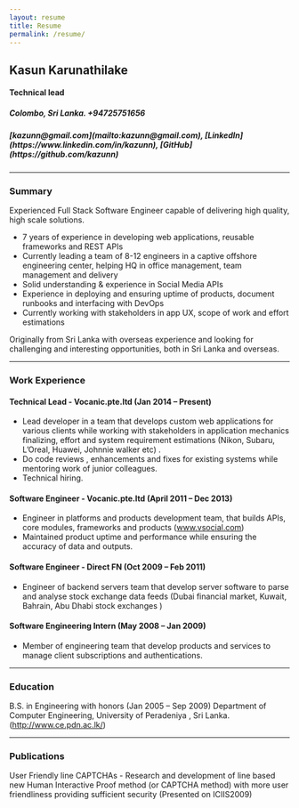 ```yaml
---
layout: resume
title: Resume
permalink: /resume/
---
```


<h2> Kasun Karunathilake </h2>
<h4> Technical lead </h4>
<h5> Colombo, Sri Lanka. +94725751656  </h5>
<h5> [kazunn@gmail.com](mailto:kazunn@gmail.com), [LinkedIn](https://www.linkedin.com/in/kazunn), [GitHub](https://github.com/kazunn) </h5>

---

### Summary


Experienced Full Stack Software Engineer capable of delivering high quality, high scale solutions.

* 7 years of experience in developing web applications, reusable frameworks and REST APIs
* Currently leading a team of 8-12 engineers in a captive offshore engineering center, helping HQ in office management, team management and delivery
* Solid understanding & experience in Social Media APIs
* Experience in deploying and ensuring uptime of products, document runbooks and interfacing with DevOps
* Currently working with stakeholders in app UX, scope of work and effort estimations

Originally from Sri Lanka with overseas experience and looking for challenging and interesting opportunities, both in Sri Lanka and overseas.

---

### Work Experience

#### Technical Lead - Vocanic.pte.ltd  (Jan 2014 – Present)
* Lead developer in a team that develops custom web applications for various  clients while working with stakeholders in application mechanics finalizing, effort and system requirement estimations 
(Nikon, Subaru, L’Oreal, Huawei, Johnnie walker etc) . 
* Do code reviews , enhancements and fixes for existing systems while mentoring work of junior colleagues. 
* Technical hiring. 


#### Software Engineer - Vocanic.pte.ltd (April 2011 – Dec 2013)
* Engineer in platforms and products development team, that builds APIs, core modules, frameworks and products (www.vsocial.com)
* Maintained product uptime and performance while ensuring the accuracy of data and outputs.

#### Software Engineer - Direct FN (Oct 2009 – Feb 2011)
* Engineer of backend servers team that develop server software to parse and analyse stock exchange data feeds (Dubai financial market, Kuwait, Bahrain, Abu Dhabi stock exchanges )

#### Software Engineering Intern (May 2008 – Jan 2009)
* Member of engineering team that develop products and services to manage client subscriptions and authentications.

---

### Education

B.S. in Engineering with honors (Jan 2005 – Sep 2009) 
Department of Computer Engineering, University of Peradeniya , Sri Lanka.
(http://www.ce.pdn.ac.lk/)

---

### Publications

User Friendly line CAPTCHAs - Research and development of line based new Human Interactive Proof method (or CAPTCHA method) with more user friendliness providing sufficient security (Presented on ICIIS2009) 
